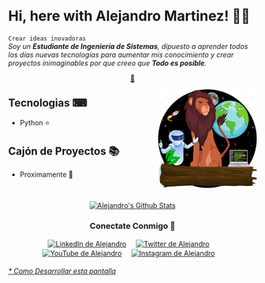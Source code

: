 # Hi, here with Alejandro Martinez! 🤙🤟


`Crear ideas inovadoras`<br><em> Soy un **Estudiante de Ingeniería de Sistemas**, dipuesto a aprender todos los días nuevas tecnologías para aumentar mis conocimiento y crear proyectos inimaginables por que creeo que **Todo es posible**.</em>


<p align="center">
<a href="https://github.com/AlejoMart789/AlejoMart789/blob/master/ai.md">🤖</a>
</p>


<a href="https://msha.ke/alejomart789">
<img align="right" height="auto" width="200" src="https://github.com/alejomart789/alejomart789/raw/master/img/LogoGitHub.png"/>
</a>


## Tecnologias ⌨
- Python ⭐


## Cajón de Proyectos 📚
- Proximamente 🔐

<br>

<p align="center">
<a href="#user-30538313-pinned-items-reorder-form">
<img align="center" src="https://github-readme-stats.vercel.app/api?username=alejomart789&bg_color=30,e96443,904e95&title_color=fff&text_color=fff" alt="Alejandro's Github Stats"/>
</a>
</p>

<div align="center">
<h3 align="center">Conectate Conmigo 👀</h3>
</div>
<p align="center">
<a href="https://www.linkedin.com/in/alejandro-mart%C3%ADnez-l%C3%B3pez-34329a1aa/" target="blank">
<img align="center" width="30px" alt="LinkedIn de Alejandro" src="https://www.vectorlogo.zone/logos/linkedin/linkedin-icon.svg"/></a> &nbsp; &nbsp;
<a href="https://twitter.com/AlejoMart_789" target="blank">
<img align="center" width="30px" alt="Twitter de Alejandro" src="https://www.vectorlogo.zone/logos/twitter/twitter-official.svg"/></a> &nbsp; &nbsp;
<a href="https://www.youtube.com/channel/UC8V9TI2i6Gd1zLOwegYAdaA" target="blank">
<img align="center" width="30px" alt="YouTube de Alejandro" src="https://www.vectorlogo.zone/logos/youtube/youtube-icon.svg"/></a> &nbsp; &nbsp;
<a href="https://www.instagram.com/alejandro_m789/?hl=es" target="blank">
<img align="center" width="30px" alt="Instagram de Alejandro" src="https://www.vectorlogo.zone/logos/instagram/instagram-icon.svg"/></a> &nbsp; &nbsp;

</p>


###### [* Como Desarrollar esta pantalla](https://github.com/HectorPulido/HectorPulido/tree/master/ReadmeGenerator)

